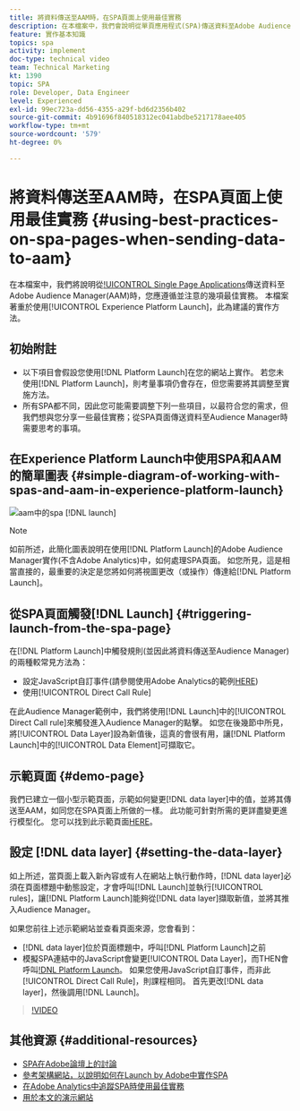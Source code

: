 ```yaml
---
title: 將資料傳送至AAM時，在SPA頁面上使用最佳實務
description: 在本檔案中，我們會說明從單頁應用程式(SPA)傳送資料至Adobe Audience Manager(AAM)時，您應遵循並注意的幾項最佳實務。 本檔案將著重於使用Launch by Adobe，此為建議的實作方法。
feature: 實作基本知識
topics: spa
activity: implement
doc-type: technical video
team: Technical Marketing
kt: 1390
topic: SPA
role: Developer, Data Engineer
level: Experienced
exl-id: 99ec723a-dd56-4355-a29f-bd6d2356b402
source-git-commit: 4b91696f840518312ec041abdbe5217178aee405
workflow-type: tm+mt
source-wordcount: '579'
ht-degree: 0%

---
```


# 將資料傳送至AAM時，在SPA頁面上使用最佳實務 {#using-best-practices-on-spa-pages-when-sending-data-to-aam}

在本檔案中，我們將說明從[!UICONTROL Single Page Applications](SPA)傳送資料至Adobe Audience Manager(AAM)時，您應遵循並注意的幾項最佳實務。 本檔案著重於使用[!UICONTROL Experience Platform Launch]，此為建議的實作方法。

## 初始附註

* 以下項目會假設您使用[!DNL Platform Launch]在您的網站上實作。 若您未使用[!DNL Platform Launch]，則考量事項仍會存在，但您需要將其調整至實施方法。
* 所有SPA都不同，因此您可能需要調整下列一些項目，以最符合您的需求，但我們想與您分享一些最佳實務；從SPA頁面傳送資料至Audience Manager時需要思考的事項。

## 在Experience Platform Launch中使用SPA和AAM的簡單圖表 {#simple-diagram-of-working-with-spas-and-aam-in-experience-platform-launch}

![aam中的spa  [!DNL launch]](assets/spa_for_aam_in_launch.png)

>[!NOTE]
>如前所述，此簡化圖表說明在使用[!DNL Platform Launch]的Adobe Audience Manager實作(不含Adobe Analytics)中，如何處理SPA頁面。 如您所見，這是相當直接的，最重要的決定是您將如何將視圖更改（或操作）傳達給[!DNL Platform Launch]。

## 從SPA頁面觸發[!DNL Launch] {#triggering-launch-from-the-spa-page}

在[!DNL Platform Launch]中觸發規則(並因此將資料傳送至Audience Manager)的兩種較常見方法為：

* 設定JavaScript自訂事件(請參閱使用Adobe Analytics的範例[HERE](https://helpx.adobe.com/analytics/kt/using/spa-analytics-best-practices-feature-video-use.html))
* 使用[!UICONTROL Direct Call Rule]

在此Audience Manager範例中，我們將使用[!DNL Launch]中的[!UICONTROL Direct Call rule]來觸發進入Audience Manager的點擊。 如您在後幾節中所見，將[!UICONTROL Data Layer]設為新值後，這真的會很有用，讓[!DNL Platform Launch]中的[!UICONTROL Data Element]可擷取它。

## 示範頁面 {#demo-page}

我們已建立一個小型示範頁面，示範如何變更[!DNL data layer]中的值，並將其傳送至AAM，如同您在SPA頁面上所做的一樣。 此功能可針對所需的更詳盡變更進行模型化。 您可以找到此示範頁面[HERE](https://aam.enablementadobe.com/SPA-Launch.html)。

## 設定 [!DNL data layer] {#setting-the-data-layer}

如上所述，當頁面上載入新內容或有人在網站上執行動作時，[!DNL data layer]必須在頁面標題中動態設定，才會呼叫[!DNL Launch]並執行[!UICONTROL rules]，讓[!DNL Platform Launch]能夠從[!DNL data layer]擷取新值，並將其推入Audience Manager。

如果您前往上述示範網站並查看頁面來源，您會看到：

* [!DNL data layer]位於頁面標題中，呼叫[!DNL Platform Launch]之前
* 模擬SPA連結中的JavaScript會變更[!UICONTROL Data Layer]，而THEN會呼叫[!DNL Platform Launch](_satellite.track()呼叫)。 如果您使用JavaScript自訂事件，而非此[!UICONTROL Direct Call Rule]，則課程相同。 首先更改[!DNL data layer]，然後調用[!DNL Launch]。

>[!VIDEO](https://video.tv.adobe.com/v/23322/?quality=12)

## 其他資源 {#additional-resources}

* [SPA在Adobe論壇上的討論](https://forums.adobe.com/thread/2451022)
* [參考架構網站，以說明如何在Launch by Adobe中實作SPA](https://helpx.adobe.com/experience-manager/kt/integration/using/launch-reference-architecture-SPA-tutorial-implement.html)
* [在Adobe Analytics中追蹤SPA時使用最佳實務](https://helpx.adobe.com/analytics/kt/using/spa-analytics-best-practices-feature-video-use.html)
* [用於本文的演示網站](https://aam.enablementadobe.com/SPA-Launch.html)
